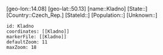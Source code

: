 ﻿---
location: [50.13,14.08]
mapzoom: [7,12] 
mapmarker: city 
type: City
tags:
- geo/City


SpocWebEntityId: 31477
isDeleted: false
confidential: public

---
[geo-lon::14.08]
[geo-lat::50.13]
[name::Kladno]
[State::]
[Country::Czech_Rep.]
[StateId::]
[Population::]
[Unknown::]


```leaflet
id: Kladno
coordinates: [[Kladno]]
markerFile: [[Kladno]]
defaultZoom: 11 
maxZoom: 18
```
